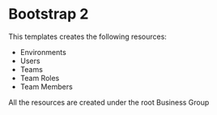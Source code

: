 # Bootstrap 2

This templates creates the following resources:
- Environments
- Users
- Teams
- Team Roles
- Team Members

All the resources are created under the root Business Group

